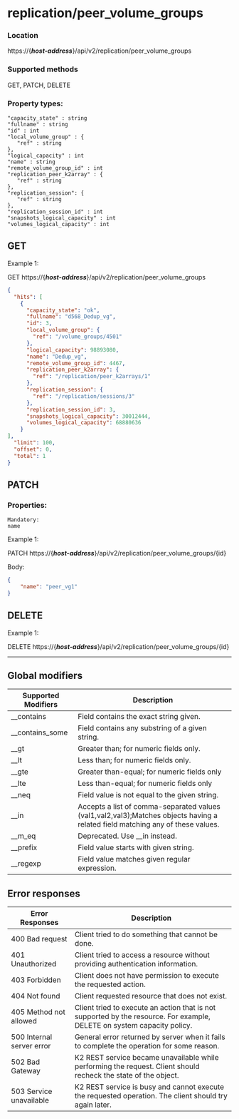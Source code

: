 # replication/peer_volume_groups

### Location
https://{***host-address***}/api/v2/replication/peer_volume_groups

### Supported methods
GET, PATCH, DELETE


### Property types:
 ```text
"capacity_state" : string
"fullname" : string
"id" : int
"local_volume_group" : {
    "ref" : string
},
"logical_capacity" : int
"name" : string
"remote_volume_group_id" : int
"replication_peer_k2array" : {
    "ref" : string
},
"replication_session": {
    "ref" : string
},
"replication_session_id" : int
"snapshots_logical_capacity" : int
"volumes_logical_capacity" : int
 ```

## GET

Example 1:

GET https://{***host-address***}/api/v2/replication/peer_volume_groups
```json
{
  "hits": [
    {
      "capacity_state": "ok",
      "fullname": "d568_Dedup_vg",
      "id": 3,
      "local_volume_group": {
        "ref": "/volume_groups/4501"
      },
      "logical_capacity": 98893080,
      "name": "Dedup_vg",
      "remote_volume_group_id": 4467,
      "replication_peer_k2array": {
        "ref": "/replication/peer_k2arrays/1"
      },
      "replication_session": {
        "ref": "/replication/sessions/3"
      },
      "replication_session_id": 3,
      "snapshots_logical_capacity": 30012444,
      "volumes_logical_capacity": 68880636
    }
],
  "limit": 100,
  "offset": 0,
  "total": 1
}
```

## PATCH

### Properties:
 ```text
Mandatory: 
name
 ```

Example 1:

PATCH https://{***host-address***}/api/v2/replication/peer_volume_groups/{id}

Body:
```json
{
    "name": "peer_vg1"
}
```

## DELETE

Example 1:

DELETE https://{***host-address***}/api/v2/replication/peer_volume_groups/{id}


---

## Global modifiers
| Supported Modifiers	| Description|
|-----------------------|------------|
|__contains	|Field contains the exact string given.|
|__contains_some	|Field contains any substring of a given string.|
|__gt	|Greater than; for numeric fields only.|
|__lt	|Less than; for numeric fields only.|
|__gte	|Greater than-equal; for numeric fields only|
|__lte	|Less than-equal; for numeric fields only|
|__neq	|Field value is not equal to the given string.|
|__in	|Accepts a list of comma-separated values (val1,val2,val3);Matches objects having a related field matching any of these values.|
|__m_eq	|Deprecated. Use __in instead.|
|__prefix	|Field value starts with given string.|
|__regexp	|Field value matches given regular expression.|

## Error responses

| Error Responses	| Description |
|-------------------|-------------|
|400 Bad request	|Client tried to do something that cannot be done.
|401 Unauthorized	|Client tried to access a resource without providing authentication information.
|403 Forbidden	|Client does not have permission to execute the requested action.
|404 Not found	|Client requested resource that does not exist.
|405 Method not allowed	|Client tried to execute an action that is not supported by the resource. For example, DELETE on system capacity policy.
|500 Internal server error	|General error returned by server when it fails to complete the operation for some reason.
|502 Bad Gateway	|K2 REST service became unavailable while performing the request. Client should recheck the state of the object.
|503 Service unavailable	|K2 REST service is busy and cannot execute the requested operation. The client should try again later.
